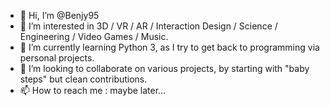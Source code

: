 - 👋 Hi, I’m @Benjy95
- 👀 I’m interested in 3D / VR / AR / Interaction Design / Science / Engineering / Video Games / Music.
- 🌱 I’m currently learning Python 3, as I try to get back to programming via personal projects.
- 💞️ I’m looking to collaborate on various projects, by starting with "baby steps" but clean contributions.
- 📫 How to reach me : maybe later...

<!---
Benjy95/Benjy95 is a ✨ special ✨ repository because its `README.md` (this file) appears on your GitHub profile.
You can click the Preview link to take a look at your changes.
--->
